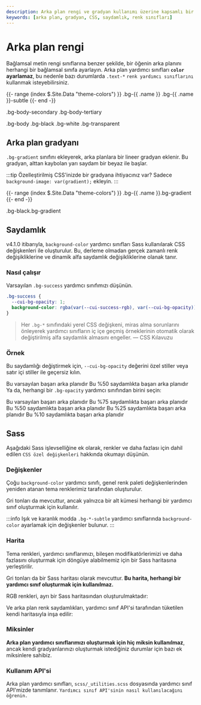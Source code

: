 ```yaml
---
description: Arka plan rengi ve gradyan kullanımı üzerine kapsamlı bir kılavuz. Bu içerik, CSS değişkenleri ile dinamik saydamlık ve renk sınıflarını nasıl oluşturabileceğinizi anlatıyor.
keywords: [arka plan, gradyan, CSS, saydamlık, renk sınıfları]
---
```


# Arka plan rengi

Bağlamsal metin rengi sınıflarına benzer şekilde, bir öğenin arka planını herhangi bir bağlamsal sınıfa ayarlayın. Arka plan yardımcı sınıfları **`color` ayarlamaz**, bu nedenle bazı durumlarda `.text-*` `renk yardımcı sınıflarını` kullanmak isteyebilirsiniz.



{{- range (index $.Site.Data "theme-colors") }}
.bg-{{ .name }}
.bg-{{ .name }}-subtle
{{- end -}}

.bg-body-secondary
.bg-body-tertiary

.bg-body
.bg-black
.bg-white
.bg-transparent
## Arka plan gradyanı

`.bg-gradient` sınıfını ekleyerek, arka planlara bir lineer gradyan eklenir. Bu gradyan, alttan kaybolan yarı saydam bir beyaz ile başlar.

:::tip
Özelleştirilmiş CSS'inizde bir gradyana ihtiyacınız var? Sadece `background-image: var(gradient);` ekleyin.
:::



{{- range (index $.Site.Data "theme-colors") }}
.bg-{{ .name }}.bg-gradient
{{- end -}}

.bg-black.bg-gradient
## Saydamlık

v4.1.0 itibarıyla, `background-color` yardımcı sınıfları Sass kullanılarak CSS değişkenleri ile oluşturulur. Bu, derleme olmadan gerçek zamanlı renk değişikliklerine ve dinamik alfa saydamlık değişikliklerine olanak tanır.

### Nasıl çalışır

Varsayılan `.bg-success` yardımcı sınıfımızı düşünün.

```css
.bg-success {
  --cui-bg-opacity: 1;
  background-color: rgba(var(--cui-success-rgb), var(--cui-bg-opacity)) !important;
}
```

> Her `.bg-*` sınıfındaki yerel CSS değişkeni, miras alma sorunlarını önleyerek yardımcı sınıfların iç içe geçmiş örneklerinin otomatik olarak değiştirilmiş alfa saydamlık almasını engeller. — CSS Kılavuzu

### Örnek

Bu saydamlığı değiştirmek için, `--cui-bg-opacity` değerini özel stiller veya satır içi stiller ile geçersiz kılın.


Bu varsayılan başarı arka planıdır
Bu %50 saydamlıkta başarı arka planıdır
Ya da, herhangi bir `.bg-opacity` yardımcı sınıfından birini seçin:


Bu varsayılan başarı arka planıdır
Bu %75 saydamlıkta başarı arka planıdır
Bu %50 saydamlıkta başarı arka planıdır
Bu %25 saydamlıkta başarı arka planıdır
Bu %10 saydamlıkta başarı arka planıdır
## Sass

Aşağıdaki Sass işlevselliğine ek olarak, renkler ve daha fazlası için dahil edilen `CSS özel değişkenleri` hakkında okumayı düşünün.

### Değişkenler

Çoğu `background-color` yardımcı sınıfı, genel renk paleti değişkenlerinden yeniden atanan tema renklerimiz tarafından oluşturulur.

Gri tonları da mevcuttur, ancak yalnızca bir alt kümesi herhangi bir yardımcı sınıf oluşturmak için kullanılır.

:::info
Işık ve karanlık modda `.bg-*-subtle` yardımcı sınıflarında `background-color` ayarlamak için değişkenler bulunur.
:::

### Harita

Tema renkleri, yardımcı sınıflarımızı, bileşen modifikatörlerimizi ve daha fazlasını oluşturmak için döngüye alabilmemiz için bir Sass haritasına yerleştirilir.

Gri tonları da bir Sass haritası olarak mevcuttur. **Bu harita, herhangi bir yardımcı sınıf oluşturmak için kullanılmaz.**

RGB renkleri, ayrı bir Sass haritasından oluşturulmaktadır:

Ve arka plan renk saydamlıkları, yardımcı sınıf API'si tarafından tüketilen kendi haritasıyla inşa edilir:

### Miksinler

**Arka plan yardımcı sınıflarımızı oluşturmak için hiç miksin kullanılmaz**, ancak kendi gradyanlarınızı oluşturmak istediğiniz durumlar için bazı ek miksinlere sahibiz.

### Kullanım API'si

Arka plan yardımcı sınıfları, `scss/_utilities.scss` dosyasında yardımcı sınıf API'mizde tanımlanır. `Yardımcı sınıf API'sinin nasıl kullanılacağını öğrenin.`

